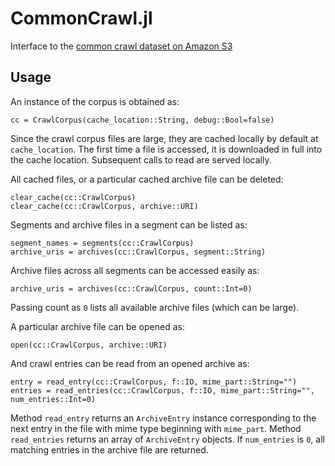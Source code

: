 CommonCrawl.jl
==============

Interface to the [common crawl dataset on Amazon S3](http://aws.amazon.com/datasets/41740)

## Usage

An instance of the corpus is obtained as:
````
cc = CrawlCorpus(cache_location::String, debug::Bool=false)
````
Since the crawl corpus files are large, they are cached locally by default at `cache_location`. The first time a file is accessed, it is downloaded in full into the cache location. Subsequent calls to read are served locally.

All cached files, or a particular cached archive file can be deleted:
````
clear_cache(cc::CrawlCorpus)
clear_cache(cc::CrawlCorpus, archive::URI)
````

Segments and archive files in a segment can be listed as: 
````
segment_names = segments(cc::CrawlCorpus)
archive_uris = archives(cc::CrawlCorpus, segment::String)
````

Archive files across all segments can be accessed easily as: 
````
archive_uris = archives(cc::CrawlCorpus, count::Int=0)
````
Passing count as `0` lists all available archive files (which can be large).

A particular archive file can be opened as:
````
open(cc::CrawlCorpus, archive::URI)
````

And crawl entries can be read from an opened archive as:
````
entry = read_entry(cc::CrawlCorpus, f::IO, mime_part::String="")
entries = read_entries(cc::CrawlCorpus, f::IO, mime_part::String="", num_entries::Int=0)
````
Method `read_entry` returns an `ArchiveEntry` instance corresponding to the next entry in the file with mime type beginning with `mime_part`. Method `read_entries` returns an array of `ArchiveEntry` objects. If `num_entries` is `0`, all matching entries in the archive file are returned.


